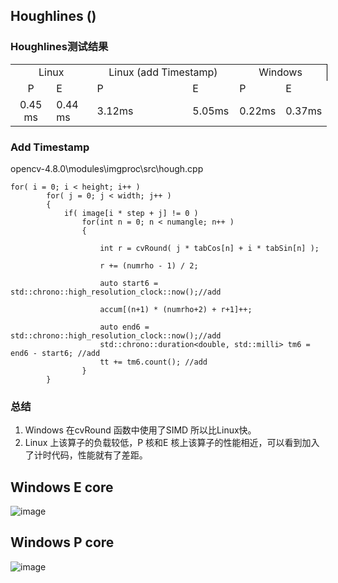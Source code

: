 ## Houghlines ()
### Houghlines测试结果

<table border=0 cellpadding=0 cellspacing=0 width=507 style='border-collapse:
 collapse;table-layout:fixed;width:380pt'>
 <col width=64 span=2 style='width:48pt'>
 <col width=187 style='mso-width-source:userset;mso-width-alt:6838;width:140pt'>
 <col width=64 span=3 style='width:48pt'>
 <tr height=20 style='height:15.0pt'>
  <td colspan=2 height=20 class=xl65 width=128 align=center style='height:15.0pt;width:96pt'>Linux</td>
  <td colspan=2 class=xl65 width=251 align=center style='border-left:none;width:188pt'>Linux
  (add Timestamp)</td>
  <td colspan=2 class=xl66 align=center width=128 style='border-right:.5pt solid black;
  border-left:none;width:96pt'>Windows</td>
 </tr>
 <tr height=20 style='height:15.0pt'>
  <td height=20 class=xl65 align=center style='height:15.0pt;border-top:none'>P</td>
  <td class=xl65 style='border-top:none;border-left:none'>E</td>
  <td class=xl65 style='border-top:none;border-left:none'>P</td>
  <td class=xl65 style='border-top:none;border-left:none'>E</td>
  <td class=xl65 style='border-top:none;border-left:none'>P</td>
  <td class=xl65 style='border-top:none;border-left:none'>E</td>
 </tr>
 <tr height=20 style='height:15.0pt'>
  <td height=20 class=xl65 align=center style='height:15.0pt;border-top:none'>0.45 ms</td>
  <td class=xl65 style='border-top:none;border-left:none'>0.44 ms</td>
  <td class=xl65 style='border-top:none;border-left:none'>3.12ms</td>
  <td class=xl65 style='border-top:none;border-left:none'>5.05ms</td>
  <td class=xl65 style='border-top:none;border-left:none'>0.22ms</td>
  <td class=xl65 style='border-top:none;border-left:none'>0.37ms</td>
 </tr>
 <![if supportMisalignedColumns]>
 <tr height=0 style='display:none'>
  <td width=64 style='width:48pt'></td>
  <td width=64 style='width:48pt'></td>
  <td width=187 style='width:140pt'></td>
  <td width=64 style='width:48pt'></td>
  <td width=64 style='width:48pt'></td>
  <td width=64 style='width:48pt'></td>
 </tr>
 <![endif]>
</table>

</body>

### Add Timestamp

‪opencv-4.8.0\modules\imgproc\src\hough.cpp
```
for( i = 0; i < height; i++ )
        for( j = 0; j < width; j++ )
        {
            if( image[i * step + j] != 0 )
                for(int n = 0; n < numangle; n++ )
                {
                    
                    int r = cvRound( j * tabCos[n] + i * tabSin[n] );
                    
                    r += (numrho - 1) / 2;

                    auto start6 = std::chrono::high_resolution_clock::now();//add

                    accum[(n+1) * (numrho+2) + r+1]++;

                    auto end6 = std::chrono::high_resolution_clock::now();//add
                    std::chrono::duration<double, std::milli> tm6 = end6 - start6; //add
                    tt += tm6.count(); //add
                }
        }

```

### 总结
1. Windows 在cvRound 函数中使用了SIMD 所以比Linux快。
2.  Linux 上该算子的负载较低，P 核和E 核上该算子的性能相近，可以看到加入了计时代码，性能就有了差距。

## Windows E core
![image](https://github.com/zhupailiangx/Works/assets/120553507/27507c6b-a4bc-4ab2-8211-3d8ecf2f8a38)

## Windows P core
![image](https://github.com/zhupailiangx/Works/assets/120553507/206bb5b0-16bc-4eb9-a31c-0311c9bce32c)

